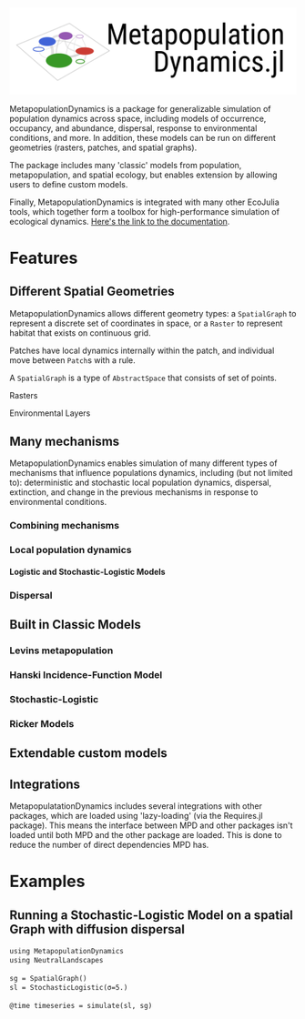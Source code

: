 
![](./docs/src/assets/mpd_header.png)

MetapopulationDynamics is a package for generalizable simulation of
population dynamics across space, including models of occurrence,
occupancy, and abundance, dispersal, response to environmental
conditions, and more. In addition, these models can be run on
different geometries (rasters, patches, and spatial graphs).

The package includes many 'classic' models from population,
metapopulation, and spatial ecology, but enables extension by allowing
users to define custom models.

Finally, MetapopulationDynamics is integrated with many other EcoJulia
tools, which together form a toolbox for high-performance simulation
of ecological dynamics. [Here's the link to the documentation](TODO).

# Features

## Different Spatial Geometries

MetapopulationDynamics allows different geometry types: a
`SpatialGraph` to represent a discrete set of coordinates in space, or
a `Raster` to represent habitat that exists on continuous grid.


Patches have local dynamics internally within the patch,
and individual move between `Patch`s with a rule.

A `SpatialGraph` is a type of `AbstractSpace` that consists of
set of points.

Rasters

Environmental Layers

## Many mechanisms

MetapopulationDynamics enables simulation of many different types of
mechanisms that influence populations dynamics, including (but not
limited to): deterministic and stochastic local population dynamics,
dispersal, extinction, and change in the previous mechanisms in
response to environmental conditions.

### Combining mechanisms


### Local population dynamics

#### Logistic and Stochastic-Logistic Models

####

### Dispersal

## Built in Classic Models

### Levins metapopulation

### Hanski Incidence-Function Model

### Stochastic-Logistic

### Ricker Models

## Extendable custom models

## Integrations

MetapopulatationDynamics includes several integrations with other packages,
which are loaded using 'lazy-loading' (via the Requires.jl package). This
means the interface between MPD and other packages isn't loaded until
both MPD and the other package are loaded. This is done to reduce the number
of direct dependencies MPD has.


# Examples

## Running a Stochastic-Logistic Model on a spatial Graph with diffusion dispersal

```
using MetapopulationDynamics
using NeutralLandscapes

sg = SpatialGraph()
sl = StochasticLogistic(σ=5.)

@time timeseries = simulate(sl, sg)
```
